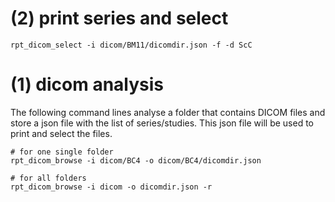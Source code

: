 

# (2) print series and select

    rpt_dicom_select -i dicom/BM11/dicomdir.json -f -d ScC


# (1) dicom analysis 

The following command lines analyse a folder that contains DICOM files and store a json file with the list of series/studies. This json file will be used to print and select the files. 

    # for one single folder 
    rpt_dicom_browse -i dicom/BC4 -o dicom/BC4/dicomdir.json

    # for all folders 
    rpt_dicom_browse -i dicom -o dicomdir.json -r
    